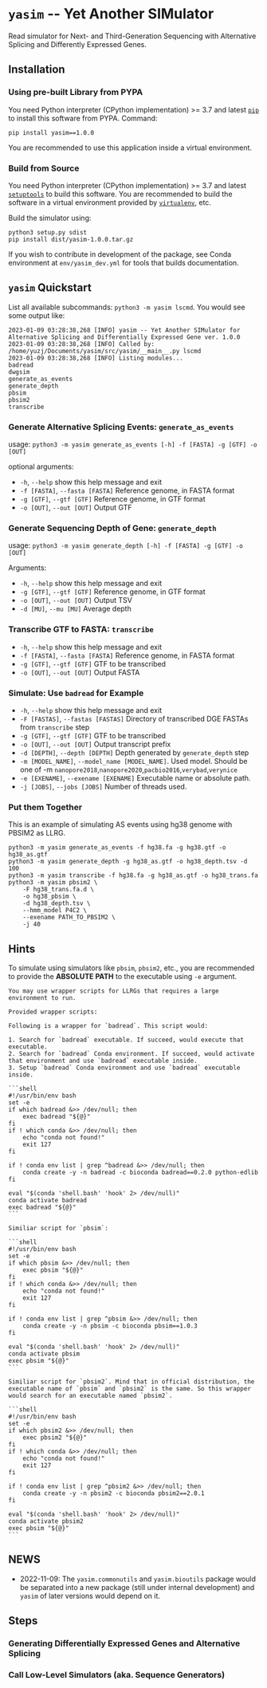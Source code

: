 # `yasim` -- Yet Another SIMulator

Read simulator for Next- and Third-Generation Sequencing with Alternative Splicing and Differently Expressed Genes.

## Installation

### Using pre-built Library from PYPA

You need Python interpreter (CPython implementation) >= 3.7 and latest [`pip`](https://pip.pypa.io/) to install this software from PYPA. Command:

```shell
pip install yasim==1.0.0
```

You are recommended to use this application inside a virtual environment.

### Build from Source

You need Python interpreter (CPython implementation) >= 3.7 and latest [`setuptools`](https://setuptools.pypa.io/) to build this software. You are recommended to build the software in a virtual environment provided by [`virtualenv`](https://virtualenv.pypa.io), etc.

Build the simulator using:

```shell
python3 setup.py sdist
pip install dist/yasim-1.0.0.tar.gz
```

If you wish to contribute in development of the package, see Conda environment at `env/yasim_dev.yml` for tools that builds documentation.

## `yasim` Quickstart

List all available subcommands: `python3 -m yasim lscmd`. You would see some output like:

```text
2023-01-09 03:28:38,268 [INFO] yasim -- Yet Another SIMulator for Alternative Splicing and Differentially Expressed Gene ver. 1.0.0
2023-01-09 03:28:38,268 [INFO] Called by: /home/yuzj/Documents/yasim/src/yasim/__main__.py lscmd
2023-01-09 03:28:38,268 [INFO] Listing modules...
badread
dwgsim
generate_as_events
generate_depth
pbsim
pbsim2
transcribe
```

### Generate Alternative Splicing Events: `generate_as_events`

usage: `python3 -m yasim generate_as_events [-h] -f [FASTA] -g [GTF] -o [OUT]`

optional arguments:

- `-h`, `--help` show this help message and exit
- `-f [FASTA]`, `--fasta [FASTA]` Reference genome, in FASTA format
- `-g [GTF]`, `--gtf [GTF]` Reference genome, in GTF format
- `-o [OUT]`, `--out [OUT]` Output GTF

### Generate Sequencing Depth of Gene: `generate_depth`

usage: `python3 -m yasim generate_depth [-h] -f [FASTA] -g [GTF] -o [OUT]`

Arguments:

- `-h`, `--help` show this help message and exit
- `-g [GTF]`, `--gtf [GTF]` Reference genome, in GTF format
- `-o [OUT]`, `--out [OUT]` Output TSV
- `-d [MU]`, `--mu [MU]` Average depth

### Transcribe GTF to FASTA: `transcribe`

- `-h`, `--help` show this help message and exit
- `-f [FASTA]`, `--fasta [FASTA]` Reference genome, in FASTA format
- `-g [GTF]`, `--gtf [GTF]` GTF to be transcribed
- `-o [OUT]`, `--out [OUT]` Output FASTA

### Simulate: Use `badread` for Example

- `-h`, `--help` show this help message and exit
- `-F [FASTAS]`, `--fastas [FASTAS]` Directory of transcribed DGE FASTAs from `transcribe` step
- `-g [GTF]`, `--gtf [GTF]` GTF to be transcribed
- `-o [OUT]`, `--out [OUT]` Output transcript prefix
- `-d [DEPTH]`, `--depth [DEPTH]` Depth generated by `generate_depth` step
- `-m [MODEL_NAME]`, `--model_name [MODEL_NAME]`. Used model. Should be one of  -m `nanopore2018`,`nanopore2020`,`pacbio2016`,`verybad`,`verynice`
- `-e [EXENAME]`, `--exename [EXENAME]` Executable name or absolute path.
- `-j [JOBS]`, `--jobs [JOBS]` Number of threads used.

### Put them Together

This is an example of simulating AS events using hg38 genome with PBSIM2 as LLRG.

```shell
python3 -m yasim generate_as_events -f hg38.fa -g hg38.gtf -o hg38_as.gtf
python3 -m yasim generate_depth -g hg38_as.gtf -o hg38_depth.tsv -d 100
python3 -m yasim transcribe -f hg38.fa -g hg38_as.gtf -o hg38_trans.fa
python3 -m yasim pbsim2 \
    -F hg38_trans.fa.d \
    -o hg38_pbsim \
    -d hg38_depth.tsv \
    --hmm_model P4C2 \
    --exename PATH_TO_PBSIM2 \
    -j 40
```

## Hints

To simulate using simulators like `pbsim`, `pbsim2`, etc., you are recommended to provide the **ABSOLUTE PATH** to the executable using `-e` argument.

````{hint}
You may use wrapper scripts for LLRGs that requires a large environment to run.

Provided wrapper scripts:

Following is a wrapper for `badread`. This script would:

1. Search for `badread` executable. If succeed, would execute that executable.
2. Search for `badread` Conda environment. If succeed, would activate that environment and use `badread` executable inside.
3. Setup `badread` Conda environment and use `badread` executable inside.

```shell
#!/usr/bin/env bash
set -e
if which badread &>> /dev/null; then
    exec badread "${@}"
fi
if ! which conda &>> /dev/null; then
    echo "conda not found!"
    exit 127
fi

if ! conda env list | grep ^badread &>> /dev/null; then
    conda create -y -n badread -c bioconda badread==0.2.0 python-edlib
fi

eval "$(conda 'shell.bash' 'hook' 2> /dev/null)"
conda activate badread
exec badread "${@}"
```

Similiar script for `pbsim`:

```shell
#!/usr/bin/env bash
set -e
if which pbsim &>> /dev/null; then
    exec pbsim "${@}"
fi
if ! which conda &>> /dev/null; then
    echo "conda not found!"
    exit 127
fi

if ! conda env list | grep ^pbsim &>> /dev/null; then
    conda create -y -n pbsim -c bioconda pbsim==1.0.3
fi

eval "$(conda 'shell.bash' 'hook' 2> /dev/null)"
conda activate pbsim
exec pbsim "${@}"
```

Similiar script for `pbsim2`. Mind that in official distribution, the executable name of `pbsim` and `pbsim2` is the same. So this wrapper would search for an executable named `pbsim2`.

```shell
#!/usr/bin/env bash
set -e
if which pbsim2 &>> /dev/null; then
    exec pbsim2 "${@}"
fi
if ! which conda &>> /dev/null; then
    echo "conda not found!"
    exit 127
fi

if ! conda env list | grep ^pbsim2 &>> /dev/null; then
    conda create -y -n pbsim2 -c bioconda pbsim2==2.0.1
fi

eval "$(conda 'shell.bash' 'hook' 2> /dev/null)"
conda activate pbsim2
exec pbsim "${@}"
```

````

## NEWS

- 2022-11-09: The `yasim.commonutils` and `yasim.bioutils` package would be separated into a new package (still under internal development) and `yasim` of later versions would depend on it.

## Steps

### Generating Differentially Expressed Genes and Alternative Splicing



### Call Low-Level Simulators (aka. Sequence Generators)
